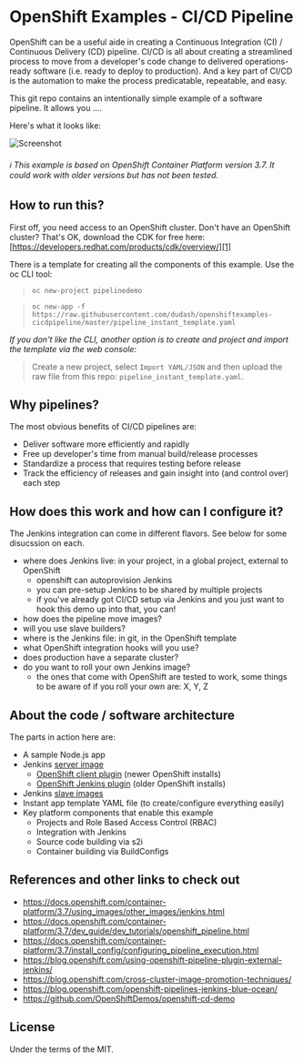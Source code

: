 # OpenShift Examples - CI/CD Pipeline
OpenShift can be a useful aide in creating a Continuous Integration (CI) / Continuous Delivery (CD) pipeline.  CI/CD is all about creating a streamlined process to move from a developer's code change to delivered operations-ready software (i.e. ready to deploy to production).  And a key part of CI/CD is the automation to make the process predicatable, repeatable, and easy.

This git repo contains an intentionally simple example of a software pipeline.  It allows you ....

Here's what it looks like:

![Screenshot](./.screens/ocppipeline.gif)

###### :information_source: This example is based on OpenShift Container Platform version 3.7.  It could work with older versions but has not been tested.


## How to run this?
First off, you need access to an OpenShift cluster.  Don't have an OpenShift cluster?  That's OK, download the CDK for free here: [https://developers.redhat.com/products/cdk/overview/][1]

There is a template for creating all the components of this example. Use the oc CLI tool:
 > `oc new-project pipelinedemo `

 > `oc new-app -f https://raw.githubusercontent.com/dudash/openshiftexamples-cicdpipeline/master/pipeline_instant_template.yaml`

*If you don't like the CLI, another option is to create and project and import the template via the web console:*
 > Create a new project, select `Import YAML/JSON` and then upload the raw file from this repo: `pipeline_instant_template.yaml`.

## Why pipelines?
The most obvious benefits of CI/CD pipelines are:
* Deliver software more efficiently and rapidly
* Free up developer's time from manual build/release processes
* Standardize a process that requires testing before release
* Track the efficiency of releases and gain insight into (and control over) each step


## How does this work and how can I configure it?
The Jenkins integration can come in different flavors. See below for some disucssion on each.
* where does Jenkins live: in your project, in a global project, external to OpenShift
	* openshift can autoprovision Jenkins
	* you can pre-setup Jenkins to be shared by multiple projects
	* if you've already got CI/CD setup via Jenkins and you just want to hook this demo up into that, you can!
* how does the pipeline move images?
* will you use slave builders?
* where is the Jenkins file: in git, in the OpenShift template
* what OpenShift integration hooks will you use?
* does production have a separate cluster?
* do you want to roll your own Jenkins image?
	* the ones that come with OpenShift are tested to work, some things to be aware of if you roll your own are: X, Y, Z

## About the code / software architecture
The parts in action here are:
* A sample Node.js app
* Jenkins [server image](https://github.com/openshift/jenkins#installation)
	* [OpenShift client plugin](https://github.com/openshift/jenkins-client-plugin) (newer OpenShift installs)
	* [OpenShift Jenkins plugin](https://github.com/openshift/jenkins-plugin) (older OpenShift installs)
* Jenkins [slave images](https://access.redhat.com/containers/#/search/jenkins%2520slave)
* Instant app template YAML file (to create/configure everything easily)
* Key platform components that enable this example
	* Projects and Role Based Access Control (RBAC)
	* Integration with Jenkins
	* Source code building via s2i
	* Container building via BuildConfigs


## References and other links to check out
* https://docs.openshift.com/container-platform/3.7/using_images/other_images/jenkins.html
* https://docs.openshift.com/container-platform/3.7/dev_guide/dev_tutorials/openshift_pipeline.html
* https://docs.openshift.com/container-platform/3.7/install_config/configuring_pipeline_execution.html
* https://blog.openshift.com/using-openshift-pipeline-plugin-external-jenkins/
* https://blog.openshift.com/cross-cluster-image-promotion-techniques/
* https://blog.openshift.com/openshift-pipelines-jenkins-blue-ocean/
* https://github.com/OpenShiftDemos/openshift-cd-demo


## License
Under the terms of the MIT.

[1]: https://developers.redhat.com/products/cdk/overview/

